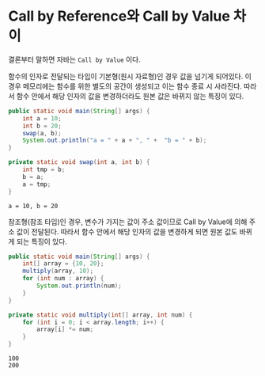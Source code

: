 # Call by Reference와 Call by Value 차이
결론부터 말하면 자바는 `Call by Value` 이다.


함수의 인자로 전달되는 타입이 기본형(원시 자료형)인 경우 값을 넘기게 되어있다. 이 경우 메모리에는 함수를 위한 별도의 공간이 생성되고 이는 함수 종료 시 사라진다. 따라서 함수 안에서 해당 인자의 값을 변경하더라도 원본 값은 바뀌지 않는 특징이 있다.

```java
public static void main(String[] args) {
    int a = 10;
    int b = 20;
    swap(a, b);
    System.out.println("a = " + a + ", " +  "b = " + b);
}

private static void swap(int a, int b) {
    int tmp = b;
    b = a;
    a = tmp;
}
```

```
a = 10, b = 20
```

참조형(참조 타입)인 경우, 변수가 가지는 값이 주소 값이므로 Call by Value에 의해 주소 값이 전달된다. 따라서 함수 안에서 해당 인자의 값을 변경하게 되면 원본 값도 바뀌게 되는 특징이 있다.

```java
public static void main(String[] args) {
    int[] array = {10, 20};
    multiply(array, 10);
    for (int num : array) {
        System.out.println(num);
    }
}

private static void multiply(int[] array, int num) {
    for (int i = 0; i < array.length; i++) {
        array[i] *= num;
    }
}
```

```
100
200
```